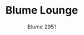 ---
designer: Sebastian Herkner
description: "The%20Blume%20collection%20is%20characterized%20by%20a%20soft%20and%20rounded%20shape%2C%20owe%20their%20distinctive%20appearance%20to%20their%20sophisticated%20flower-shaped%20profile%20in%20extruded%20aluminium.%20An%20extremely%20comfortable%20lounge%20chair%2C%20in%20which%20the%20slender%20extruded%20aluminium%20frame%20and%20the%20soft%2C%20generous%20polyurethane%20foam%20are%20harmoniously%20combined.%20The%20different%20finishes%20available%20reflect%20the%20collection%u2019s%20versatility%20and%20ease%20of%20adaptation%20to%20any%20setting."
image_primary: img/Blume_2951_01_zoom.jpg
image_secondary: img/Blume_2951_02_zoom.jpg
manufacturer: Pedrali
href: https://www.pedrali.it/en/products/catalog/Armchair-BLUME-2951/
subtitle: Blume 2951
title: Blume Lounge
image_thumb: img/Blume_2951_cover.jpg
tags: 
  - pedrali
  - lounge-seating
category: lounge-seating
slug: /manufacturers/pedrali/lounge-seating/sebastian-herkner-blume-lounge
---